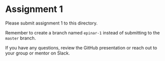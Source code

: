# Assignment 1

Please submit assignment 1 to this directory.

Remember to create a branch named `epinar-1` 
instead of submitting to the `master` branch.

If you have any questions, review the GitHub presentation or reach
out to your group or mentor on Slack.
